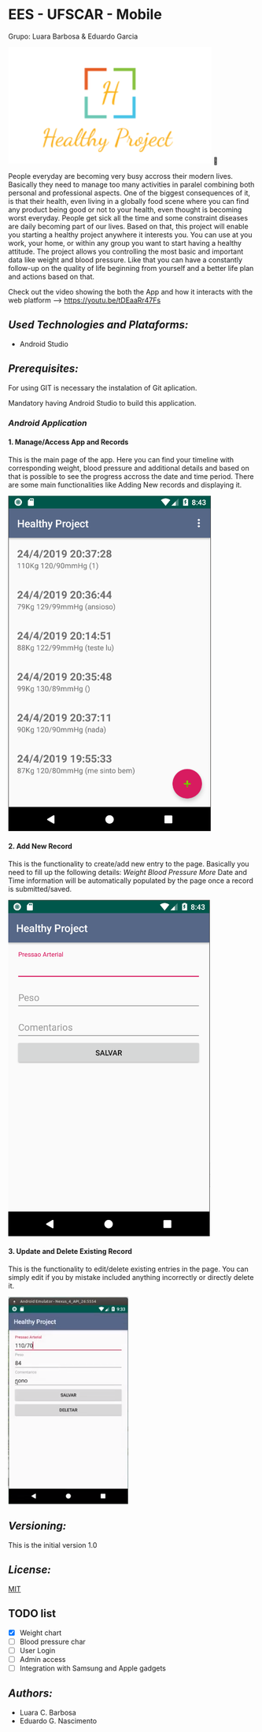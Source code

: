 # EES - UFSCAR - Mobile
Grupo: Luara Barbosa &amp; Eduardo Garcia




![GitHub Logo](/Screenshots/logo.png) :running:

People everyday are becoming very busy accross their modern lives. Basically they need to manage too many activities in paralel combining both personal and professional aspects.
One of the biggest consequences of it, is that their health, even living in a globally food scene where you can find any product being good or not to your health, even thought is becoming worst everyday.
People get sick all the time and some constraint diseases are daily becoming part of our lives.
Based on that, this project will enable you starting a healthy project anywhere it interests you. You can use at you work, your home, or within any group you want to start having a healthy attitude.
The project allows you controlling the most basic and important data like weight and blood pressure. Like that you can have a constantly follow-up on the quality of life beginning from yourself and a better life plan and actions based on that.

Check out the video showing the both the App and how it interacts with the web platform --> https://youtu.be/tDEaaRr47Fs


## *Used Technologies and Plataforms:*

* Android Studio


## *Prerequisites:*

For using GIT is necessary the instalation of Git aplication.

Mandatory having Android Studio to build this application.

### *Android Application*
#### 1. Manage/Access App and Records

This is the main page of the app. Here you can find your timeline with corresponding weight, blood pressure and additional details and based on that is possible to see the progress accross the date and time period. There are some main functionalities like Adding New records and displaying it.

![image](https://raw.githubusercontent.com/egnascimento/MobileHealthy/master/Screenshots/Screenshot1.png)

#### 2. Add New Record

This is the functionality to create/add new entry to the page. Basically you need to fill up the following details:
*Weight*
*Blood Pressure*
*More*
Date and Time information will be automatically populated by the page once a record is submitted/saved.

![image](https://raw.githubusercontent.com/egnascimento/MobileHealthy/master/Screenshots/Screenshot2.png)

#### 3. Update and Delete Existing Record

This is the functionality to edit/delete existing entries in the page. You can simply edit if you by mistake included anything incorrectly or directly delete it.

![image](https://raw.githubusercontent.com/egnascimento/MobileHealthy/master/Screenshots/Screenshot3.png)

## *Versioning:*

This is the initial version 1.0

## *License:*
[MIT](https://tldrlegal.com/license/mit-license)

## TODO list

- [x] Weight chart
- [ ] Blood pressure char
- [ ] User Login
- [ ] Admin access
- [ ] Integration with Samsung and Apple gadgets

## *Authors:*
* Luara C. Barbosa
* Eduardo G. Nascimento

